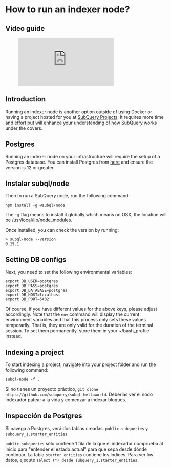 # How to run an indexer node?

## Video guide

<figure class="video_container">
  <iframe src="https://www.youtube.com/embed/QfNsR12ItnA" frameborder="0" allowfullscreen="true"></iframe>
</figure>

## Introduction

Running an indexer node is another option outside of using Docker or having a project hosted for you at [SubQuery Projects](https://project.subquery.network/). It requires more time and effort but will enhance your understanding of how SubQuery works under the covers.

## Postgres

Running an indexer node on your infrastructure will require the setup of a Postgres database. You can install Postgres from [here](https://www.postgresql.org/download/) and ensure the version is 12 or greater.

## Instalar subql/node

Then to run a SubQuery node, run the following command:

```shell
npm install -g @subql/node
```

The -g flag means to install it globally which means on OSX, the location will be /usr/local/lib/node_modules.

Once installed, you can check the version by running:

```shell
> subql-node --version
0.19.1
```

## Setting DB configs

Next, you need to set the following environmental variables:

```shell
export DB_USER=postgres
export DB_PASS=postgres
export DB_DATABASE=postgres
export DB_HOST=localhost
export DB_PORT=5432
```

Of course, if you have different values for the above keys, please adjust accordingly. Note that the `env` command will display the current environment variables and that this process only sets these values temporarily. That is, they are only valid for the duration of the terminal session. To set them permanently, store them in your ~/bash_profile instead.

## Indexing a project

To start indexing a project, navigate into your project folder and run the following command:

```shell
subql-node -f .
```

Si no tienes un proyecto práctico, `git clone https://github.com/subquery/subql-helloworld`. Deberías ver el nodo indexador patear a la vida y comenzar a indexar bloques.

## Inspección de Postgres

Si navega a Postgres, verá dos tablas creadas. `public.subqueries` y `subquery_1.starter_entities`.

`public.subqueries` sólo contiene 1 fila de la que el indexador comprueba al inicio para "entender el estado actual" para que sepa desde dónde continuar. La tabla `starter_entities` contiene los índices. Para ver los datos, ejecute `select (*) desde subquery_1.starter_entities`.
